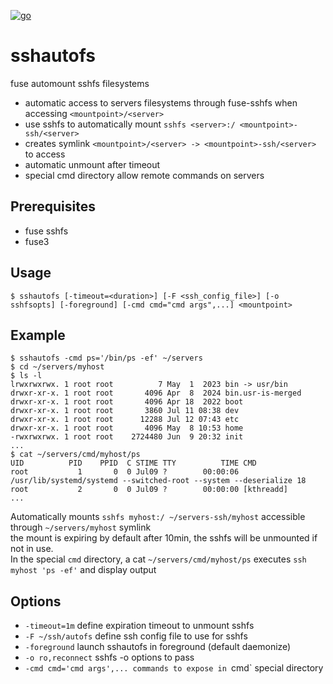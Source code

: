 [![go](https://img.shields.io/badge/lang-Go%20-blue.svg)]()

# sshautofs
fuse automount sshfs filesystems

* automatic access to servers filesystems through fuse-sshfs when accessing `<mountpoint>/<server>`
* use sshfs to automatically mount `sshfs <server>:/ <mountpoint>-ssh/<server>`
* creates symlink `<mountpoint>/<server> -> <mountpoint>-ssh/<server>` to access
* automatic unmount after timeout
* special cmd directory allow remote commands on servers

## Prerequisites

* fuse sshfs
* fuse3
  
## Usage

```
$ sshautofs [-timeout=<duration>] [-F <ssh_config_file>] [-o sshfsopts] [-foreground] [-cmd cmd="cmd args",...] <mountpoint>
```

## Example
```
$ sshautofs -cmd ps='/bin/ps -ef' ~/servers
$ cd ~/servers/myhost
$ ls -l
lrwxrwxrwx. 1 root root          7 May  1  2023 bin -> usr/bin
drwxr-xr-x. 1 root root       4096 Apr  8  2024 bin.usr-is-merged
drwxr-xr-x. 1 root root       4096 Apr 18  2022 boot
drwxr-xr-x. 1 root root       3860 Jul 11 08:38 dev
drwxr-xr-x. 1 root root      12288 Jul 12 07:43 etc
drwxr-xr-x. 1 root root       4096 May  8 10:53 home
-rwxrwxrwx. 1 root root    2724480 Jun  9 20:32 init
...
$ cat ~/servers/cmd/myhost/ps
UID          PID    PPID  C STIME TTY          TIME CMD
root           1       0  0 Jul09 ?        00:00:06 /usr/lib/systemd/systemd --switched-root --system --deserialize 18
root           2       0  0 Jul09 ?        00:00:00 [kthreadd]
...
```

Automatically mounts `sshfs myhost:/ ~/servers-ssh/myhost` accessible through `~/servers/myhost` symlink  
the mount is expiring by default after 10min, the sshfs will be unmounted if not in use.  
In the special `cmd` directory, a cat `~/servers/cmd/myhost/ps` executes `ssh myhost 'ps -ef'` and display output

## Options

* `-timeout=1m` define expiration timeout to unmount sshfs
* `-F ~/ssh/autofs` define ssh config file to use for sshfs
* `-foreground` launch sshautofs in foreground (default daemonize)
* `-o ro,reconnect` sshfs -o options to pass
* `-cmd cmd='cmd args',... commands to expose in `cmd` special directory


